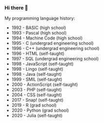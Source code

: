 ### Hi there 👋

<!--
**michaelmallari/michaelmallari** is a ✨ _special_ ✨ repository because its `README.md` (this file) appears on your GitHub profile.  Here are some ideas to get you started:
- 🔭 I’m currently working on ...
- 🌱 I’m currently learning ...
- 👯 I’m looking to collaborate on ...
- 🤔 I’m looking for help with ...
- 💬 Ask me about ...
- 📫 How to reach me: ...
- 😄 Pronouns: ...
- ⚡ Fun fact: ...
-->


My programming language history:
- 1992 - BASIC (high school)
- 1993 - Pascal (high school)
- 1994 - Machine Code (high school)
- 1995 - C (undergrad engineering school)
- 1996 - C++ (undergrad engineering school)
- 1996 - HTML (self-taught)
- 1997 - SQL (undergrad engineering school)
- 1998 - JavaScript (self-taught)
- 1998 - Lingo (self-taught)
- 1998 - Java (self-taught)
- 1999 - SMIL (self-taught)
- 2000 - ActionScript (self-taught)
- 2003 - PHP (self-taught)
- 2004 - CSS (self-taught)
- 2017 - Snap! (self-taught)
- 2019 - R (grad school)
- 2020 - Python (grad school)
- 2020 - Julia (self-taught)
